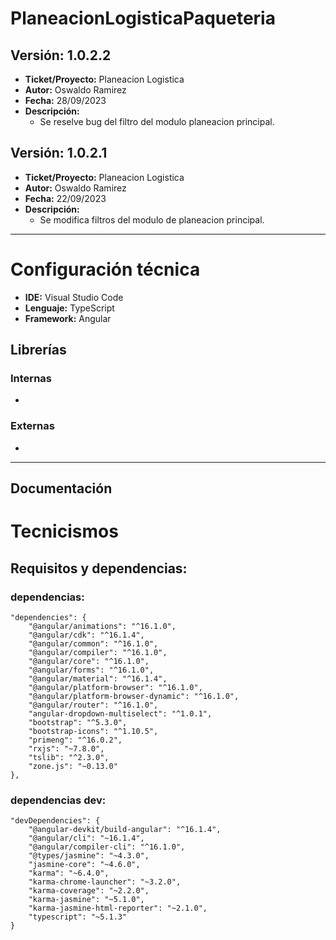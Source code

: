 # PlaneacionLogisticaPaqueteria

## Versión: 1.0.2.2

- __Ticket/Proyecto:__ Planeacion Logistica
- __Autor:__ Oswaldo Ramirez
- __Fecha:__ 28/09/2023
- __Descripción:__
  - Se reselve bug del filtro del modulo planeacion principal.

## Versión: 1.0.2.1

- __Ticket/Proyecto:__ Planeacion Logistica
- __Autor:__ Oswaldo Ramirez
- __Fecha:__ 22/09/2023
- __Descripción:__
  - Se modifica filtros del modulo de planeacion principal.

--------
# Configuración técnica
- __IDE:__ Visual Studio Code
- __Lenguaje:__ TypeScript
- __Framework:__ Angular

## Librerías
### Internas
-
### Externas
-
--------------
## Documentación
# Tecnicismos
## Requisitos y dependencias: 
### dependencias: 
```
"dependencies": {
    "@angular/animations": "^16.1.0",
    "@angular/cdk": "^16.1.4",
    "@angular/common": "^16.1.0",
    "@angular/compiler": "^16.1.0",
    "@angular/core": "^16.1.0",
    "@angular/forms": "^16.1.0",
    "@angular/material": "^16.1.4",
    "@angular/platform-browser": "^16.1.0",
    "@angular/platform-browser-dynamic": "^16.1.0",
    "@angular/router": "^16.1.0",
    "angular-dropdown-multiselect": "^1.0.1",
    "bootstrap": "^5.3.0",
    "bootstrap-icons": "^1.10.5",
    "primeng": "^16.0.2",
    "rxjs": "~7.8.0",
    "tslib": "^2.3.0",
    "zone.js": "~0.13.0"
},
```
### dependencias dev: 
```
"devDependencies": {
    "@angular-devkit/build-angular": "^16.1.4",
    "@angular/cli": "~16.1.4",
    "@angular/compiler-cli": "^16.1.0",
    "@types/jasmine": "~4.3.0",
    "jasmine-core": "~4.6.0",
    "karma": "~6.4.0",
    "karma-chrome-launcher": "~3.2.0",
    "karma-coverage": "~2.2.0",
    "karma-jasmine": "~5.1.0",
    "karma-jasmine-html-reporter": "~2.1.0",
    "typescript": "~5.1.3"
}
```
